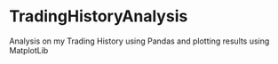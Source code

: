 # TradingHistoryAnalysis
Analysis on my Trading History using Pandas and plotting results using MatplotLib
